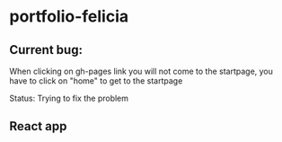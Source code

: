 # portfolio-felicia

## Current bug:

When clicking on gh-pages link you will not come to the startpage, you have to click on "home" to get to the startpage

Status: Trying to fix the problem

## React app
